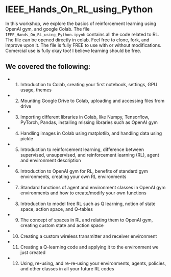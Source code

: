 # IEEE_Hands_On_RL_using_Python
In this workshop, we explore the basics of reinforcement learning using OpenAI gym, and google Colab. The file `IEEE_Hands_On_RL_using_Python.ipynb` contains all the code related to RL. The file can be opened directly in colab. Feel free to clone, fork, and improve upon it. The file is fully FREE to use with or without modifications. Comercial use is fully okay too! I believe learning should be free.


## We covered the following:

- 1.	Introduction to Colab, creating your first notebook, settings, GPU usage, themes
- 2.	Mounting Google Drive to Colab, uploading and accessing files from drive
- 3.	Importing different libraries in Colab, like Numpy, Tensorflow, PyTorch, Pandas, installing missing libraries such as OpenAI gym
- 4.	Handling images in Colab using matplotlib, and handling data using pickle
- 5.	Introduction to reinforcement learning, difference between supervised, unsupervised, and reinforcement learning (RL), agent and environment description
- 6.	Introduction to OpenAI gym for RL, benefits of standard gym environments, creating your own RL environments
- 7.	Standard functions of agent and environment classes in OpenAI gym environments and how to create/modify your own functions
- 8.	Introduction to model free RL such as Q learning, notion of state space, action space, and Q-tables
- 9.	The concept of spaces in RL and relating them to OpenAI gym, creating custom state and action space
- 10.	Creating a custom wireless transmitter and receiver environment
- 11.	Creating a Q-learning code and applying it to the environment we just created
- 12.	Using, re-using, and re-re-using your environments, agents, policies, and other classes in all your future RL codes

